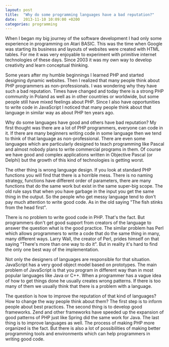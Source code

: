 ```yaml
---
layout: post
title:  "Why do some programming languages have a bad reputation?"
date:   2013-11-10 10:09:00 +0200
categories: programming
---
```


When I began my big journey of the software development I had only some experience in programming on Atari BASIC. This was the time when Google was starting its business and layouts of websites were created with HTML tables. For me it was very enjoyable to experiment with primitive internet technologies of these days. Since 2003 it was my own way to develop creativity and learn conceptual thinking.

Some years after my humble beginnings I learned PHP and started designing dynamic websites. Then I realized that many people think about PHP programmers as non-professionals. I was wondering why they have such a bad reputation. Times have changed and today there is a strong PHP community in Poland as well as in other countries or worldwide, but some people still have mixed feelings about PHP. Since I also have opportunities to write code in JavaScript I noticed that many people think about that language in similar way as about PHP ten years ago.

Why do some languages have good and others have bad reputation? My first thought was there are a lot of PHP programmers, everyone can code in it. If there are many beginners writing code in some language then we tend to think of that language as non-professional. There are even some languages which are particularly designed to teach programming like Pascal and almost nobody plans to write commercial programs in them. Of course we have good and complex applications written in Objective Pascal (or Delphi) but the growth of this kind of technologies is getting worst.

The other thing is wrong language design. If you look at standard PHP functions you will find that there is a horrible mess. There is no naming strategy, functions have different order of parameters, there are many functions that do the same work but exist in the same super-big scope. The old rule says that when you have garbage in the input you get the same thing in the output. So the people who get messy language tend to don't pay much attention to write good code. As in the old saying "The fish stinks from the head first".

There is no problem to write good code in PHP. That's the fact. But programmers don't get good support from creators of the language to answer the question what is the good practice. The similar problem has Perl which allows programmers to write a code that do the same thing in many, many different ways. Larry Wall, the creator of Perl, prides himself on that saying "There's more than one way to do it". But in reality it's hard to find the only one best way of the implementation.

Not only the designers of languages are responsible for that situation. JavaScript has a very good object model based on prototypes. The main problem of JavaScript is that you program in different way than in most popular languages like Java or C++. When a programmer has a vague idea of how to get things done he usually creates wrong patterns. If there is too many of them we usually think that there is a problem with a language.

The question is how to improve the reputation of that kind of languages? How to change the way people think about them? The first step is to inform people about best practices. The second thing is to develop good frameworks. Zend and other frameworks have speeded up the expansion of good patterns of PHP just like Spring did the same work for Java. The last thing is to improve languages as well. The process of making PHP more organized is the fact. But there is also a lot of possibilities of making better programming tools and environments which can help programmers in writing good code.